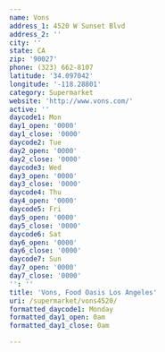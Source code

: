```yaml
---
name: Vons
address_1: 4520 W Sunset Blvd
address_2: ''
city: ''
state: CA
zip: '90027'
phone: (323) 662-8107
latitude: '34.097042'
longitude: '-118.28801'
category: Supermarket
website: 'http://www.vons.com/'
active: ''
daycode1: Mon
day1_open: '0000'
day1_close: '0000'
daycode2: Tue
day2_open: '0000'
day2_close: '0000'
daycode3: Wed
day3_open: '0000'
day3_close: '0000'
daycode4: Thu
day4_open: '0000'
daycode5: Fri
day5_open: '0000'
day5_close: '0000'
daycode6: Sat
day6_open: '0000'
day6_close: '0000'
daycode7: Sun
day7_open: '0000'
day7_close: '0000'
'': ''
title: 'Vons, Food Oasis Los Angeles'
uri: /supermarket/vons4520/
formatted_daycode1: Monday
formatted_day1_open: 0am
formatted_day1_close: 0am

---
```

